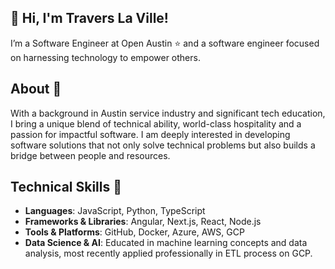 ## 👋 Hi, I'm Travers La Ville! 

I’m a Software Engineer at Open Austin :star: and a software engineer focused on harnessing technology to empower others. 

## About :book:

With a background in Austin service industry and significant tech education, I bring a unique blend of technical ability, world-class hospitality and a passion for impactful software. I am deeply interested in developing software solutions that not only solve technical problems but also builds a bridge between people and resources.

## Technical Skills :wrench:

- **Languages**: JavaScript, Python, TypeScript
- **Frameworks & Libraries**: Angular, Next.js, React, Node.js
- **Tools & Platforms**: GitHub, Docker, Azure, AWS, GCP
- **Data Science & AI**: Educated in machine learning concepts and data analysis, most recently applied professionally in ETL process on GCP.
<!--
**DevTrav/DevTrav** is a ✨ _special_ ✨ repository because its `README.md` (this file) appears on your GitHub profile.

Here are some ideas to get you started:

- 🔭 I’m currently working on ...
- 🌱 I’m currently learning ...
- 👯 I’m looking to collaborate on ...
- 🤔 I’m looking for help with ...
- 💬 Ask me about ...
- 📫 How to reach me: ...
- 😄 Pronouns: ...
- ⚡ Fun fact: ...
-->
